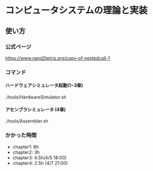 # コンピュータシステムの理論と実装

## 使い方
### 公式ページ
https://www.nand2tetris.org/copy-of-nestedcall-1

### コマンド
#### ハードウェアシミュレータ起動(1~3章)
./tools/HardwareSimulator.sh

#### アセンブラシミュレータ (4章)
./tools/Assembler.sh 

### かかった時間
 - chapter1: 8h
 - chapter2: 3h
 - chapter3: 4.5h(4/5 18:00)
 - chapter4: 2.5h (4/7 21:00)

